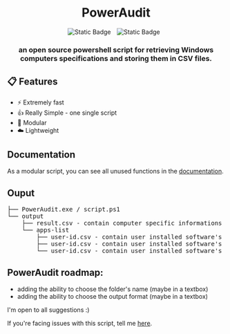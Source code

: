 <div align="center">
<h1>PowerAudit</h1>
<img alt="Static Badge" src="https://img.shields.io/badge/windows_version-8.1_%7C_10_%7C_11-green?style=for-the-badge&logo=windows&labelColor=%23313244&color=%2389dceb" style="margin-right: 10px">
<img alt="Static Badge" src="https://img.shields.io/badge/Release-v0.5-green?style=for-the-badge&labelColor=%23313244&color=%23a6e3a1" style="margin-right: 10px">
<h3>
an open source powershell script for retrieving Windows computers specifications and storing them in CSV files.
</h3>
</div>

## 📋 Features

- ⚡ Extremely fast
- 👍 Really Simple - one single script
- 🔧 Modular
- ☁️ Lightweight

## Documentation
As a modular script, you can see all unused functions in the [documentation](https://github.com/spartanfant0me/PowerShell-Audit-Tool/wiki/Documentation).

## Ouput
<pre>
├── PowerAudit.exe / script.ps1
└── output
    ├── result.csv - contain computer specific informations
    └── apps-list
        ├── user-id.csv - contain user installed software's 
        ├── user-id.csv - contain user installed software's
        └── user-id.csv - contain user installed software's
</pre>


## PowerAudit roadmap:
- adding the ability to choose the folder's name (maybe in a textbox)
- adding the ability to choose the output format (maybe in a textbox)


I'm open to all suggestions :)

If you're facing issues with this script, tell me [here](https://github.com/Yelodress/PowerShell-Audit-Tool/issues).
